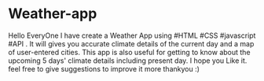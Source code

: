 # Weather-app

Hello EveryOne I have create a Weather App using #HTML #CSS #javascript #API . It will gives you accurate climate details of the current day and a map of user-entered cities. This app is also useful for getting to know about the upcoming 5 days' climate details including present day. I hope you Like it. feel free to give suggestions to improve it more thankyou :)
